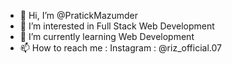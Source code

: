 - 👋 Hi, I’m @PratickMazumder
- 👀 I’m interested in Full Stack Web Development
- 🌱 I’m currently learning Web Development
- 📫 How to reach me : Instagram : @riz_official.07

<!---
PratickMazumder/PratickMazumder is a ✨ special ✨ repository because its `README.md` (this file) appears on your GitHub profile.
You can click the Preview link to take a look at your changes.
--->
